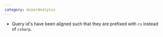 ```yaml
---
category: minorAnalysis
---
```

* Query id's have been aligned such that they are prefixed with `cs` instead of `csharp`.